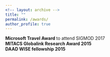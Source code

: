 ```yaml
---
<!-- layout: archive -->
title: ""
permalink: /awards/
author_profile: true
---
```

<b> Microsoft Travel Award </b>  to attend SIGMOD 2017 <br>
<b> MITACS Globalink Research Award 2015 </b> <br>
<b> DAAD WISE fellowship 2015 </b> <br>